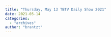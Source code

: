 ```yaml
---
title: "Thursday, May 13 TBTV Daily Show 2021"
date: 2021-05-14
categories: 
  - "archives"
author: "brantzt"
---
```




